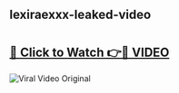 ## lexiraexxx-leaked-video 

# <h2><a href="http://freeplayer.one?title=lexiraexxx-leaked-video&ref=21J">🔗 Click to Watch 👉🔴 VIDEO</a></h2>

<a href="http://freeplayer.one?title=lexiraexxx-leaked-video&ref=21J" rel="nofollow" data-target="animated-image.originalLink"><img src="https://i.ibb.co.com/xMMVF88/686577567.gif" alt="Viral Video Original" style="max-width: 100%; display: inline-block;" data-target="animated-image.originalImage"></a>

